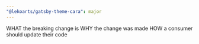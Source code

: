 ```yaml
---
"@lekoarts/gatsby-theme-cara": major
---
```


WHAT the breaking change is
WHY the change was made
HOW a consumer should update their code
